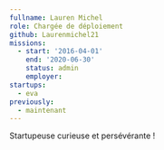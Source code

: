 ```yaml
---
fullname: Lauren Michel
role: Chargée de déploiement
github: Laurenmichel21
missions:
  - start: '2016-04-01'
    end: '2020-06-30'
    status: admin
    employer:
startups:
  - eva
previously:
  - maintenant
---
```


Startupeuse curieuse et persévérante !
